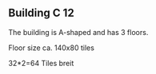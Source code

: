 
## Building C 12

The building is A-shaped and has 3 floors.

Floor size ca. 140x80 tiles

32*2=64 Tiles breit